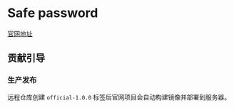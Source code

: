 # Safe password

[官网地址](https://safe-password.makabonka.cn)

## 贡献引导

### 生产发布

远程仓库创建 `official-1.0.0` 标签后官网项目会自动构建镜像并部署到服务器。
